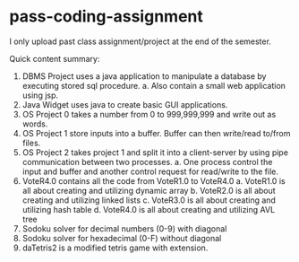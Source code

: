 # pass-coding-assignment
I only upload past class assignment/project at the end of the semester.

Quick content summary:
  1. DBMS Project uses a java application to manipulate a database by executing stored sql procedure.
    a. Also contain a small web application using jsp.
  2. Java Widget uses java to create basic GUI applications.
  3. OS Project 0 takes a number from 0 to 999,999,999 and write out as words.
  4. OS Project 1 store inputs into a buffer. Buffer can then write/read to/from files.
  5. OS Project 2 takes project 1 and split it into a client-server by using pipe communication between two processes.
    a. One process control the input and buffer and another control request for read/write to the file.
  6. VoteR4.0 contains all the code from VoteR1.0 to VoteR4.0
    a. VoteR1.0 is all about creating and utilizing dynamic array
    b. VoteR2.0 is all about creating and utilizing linked lists
    c. VoteR3.0 is all about creating and utilizing hash table
    d. VoteR4.0 is all about creating and utilizing AVL tree
  7. Sodoku solver for decimal numbers (0-9) with diagonal
  8. Sodoku solver for hexadecimal (0-F) without diagonal
  9. daTetris2 is a modified tetris game with extension.
